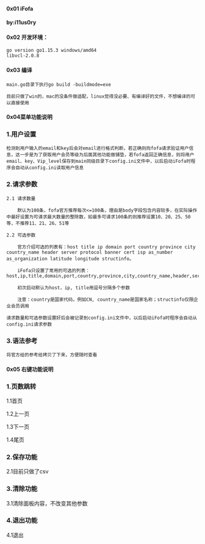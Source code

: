 #### 0x01 iFofa 
#### by:i11us0ry

#### 0x02 开发环境：
	go version go1.15.3 windows/amd64
	libvcl-2.0.8

#### 0x03 编译

	main.go目录下执行go build -buildmode=exe

	目前只做了win的，mac的没条件做适配，linux觉得没必要、有编译好的文件，不想编译的可以直接使用

#### 0x04菜单功能说明

### 1.用户设置

	检测到用户输入的email和key后会对email进行格式判断，若正确则向fofa请求验证用户信息，这一步是为了获取用户会员等级为后面其他功能做铺垫，若fofa返回正确信息，则将用户email、key、Vip_level保存到main同级目录下config.ini文件中，以后启动iFofa时程序会自动从config.ini读取用户信息

### 2.请求参数

	2.1 请求数量

		默认为100条，fofa官方推荐每次<=100条，理由是body字段包含内容较多，在实际操作中最好设置为可请求最大数量的整除数，如最多可请求100条的则推荐设置10、20、25、50等，不推荐11、21、26、51等
		
	2.2 可选参数

		官方介绍可选的列表有：host title ip domain port country province city country_name header server protocol banner cert isp as_number as_organization latitude longitude structinfo。
		
		iFofa只设置了常用的可选的列表：host,ip,title,domain,port,country,province,city,country_name,header,server,protocol,banner

		初次启动默认为host，ip, title用逗号分隔多个参数

		注意：country是国家代码，例如CN, country_name是国家名称；structinfo仅限企业会员调用

	请求数量和可选参数设置好后会被记录到config.ini文件中，以后启动iFofa时程序会自动从config.ini请求参数

### 3.语法参考

	将官方给的参考给拷贝了下来，方便随时查看

#### 0x05 右键功能说明

### 1.页数跳转

1.1首页

1.2上一页

1.3下一页

1.4尾页

### 2.保存功能

2.1目前只做了csv

### 3.清除功能

3.1清除面板内容，不改变其他参数

### 4.退出功能

4.1退出


